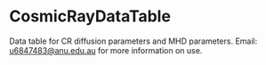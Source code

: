 # CosmicRayDataTable
Data table for CR diffusion parameters and MHD parameters. Email: u6847483@anu.edu.au for more information on use.
